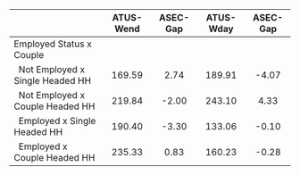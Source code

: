 
|                      |    ATUS-Wend |     ASEC-Gap |    ATUS-Wday |     ASEC-Gap |
| -------------------- | :----------: | :----------: | :----------: | :----------: |
| Employed Status x Couple |              |              |              |              |
| &nbsp;&nbsp;Not Employed x Single Headed HH |       169.59 |         2.74 |       189.91 |        -4.07 |
| &nbsp;&nbsp;Not Employed x Couple Headed HH |       219.84 |        -2.00 |       243.10 |         4.33 |
| &nbsp;&nbsp;Employed x Single Headed HH |       190.40 |        -3.30 |       133.06 |        -0.10 |
| &nbsp;&nbsp;Employed x Couple Headed HH |       235.33 |         0.83 |       160.23 |        -0.28 |

